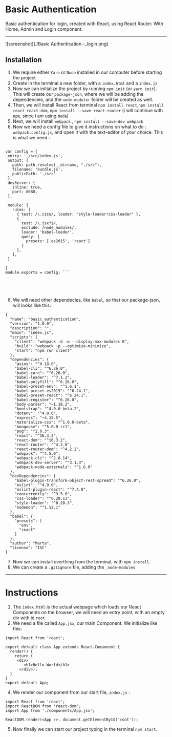 # Basic Authentication 

Basic authentication for login, created with React, using React Router. With Home, Admin and Login component. 



---

![screenshot](./Basic Authentication -_login.png)


## Installation

1. We require either `Yarn` or `Node` installed in our computer before starting the project
2. Create in the terminal a new folder, with a `index.html` and a `index.js`
3. Now we can initialize the project by running `npm init` (or `yarn init`). This will create our `package-json`, where we will be adding the dependencies, and the `node-moduler` folder will be created as well. 
4. Then, we will install React from terminal `npm install react`,`npm install react react-dom`, `npm install --save react-router`
(i will continue with `npm`, since i am using `Node`)
5. Next, we will install `webpack` , `npm install --save-dev webpack` 
6. Now we need a config file to give it instructions on what to do : `webpack.config.js`, and open it with the text-editor of your choice. This is what we need : 
 ```const path = require("path");

var config = {
  entry: './src/index.js',
  output: {
    path: path.resolve(__dirname, "./src"),
    filename: 'bundle.js',
    publicPath: './src'
  },
  devServer: {
    inline: true,
    port: 8080,
  },

  module: {
    rules: [
      { test: /\.css$/, loader: "style-loader!css-loader" },
      {
        test: /\.jsx?$/,
        exclude: /node_modules/,
        loader: 'babel-loader',
        query: {
          presets: ['es2015', 'react']
        }
      },
    ],
  }

}
module.exports = config; ```





```
6. We will need other dependecies, like `babel`, 
so that our package-json, will looks like this: 
```
{
  "name": "basic_authentication",
  "version": "1.0.0",
  "description": "",
  "main": "index.js",
  "scripts": {
    "client": "webpack -d -w --display-max-modules 0",
    "build": "webpack -p --optimize-minimize",
    "start": "npm run client"
  },
  "dependencies": {
    "axios": "^0.18.0",
    "babel-cli": "^6.26.0",
    "babel-core": "^6.26.0",
    "babel-loader": "^7.1.2",
    "babel-polyfill": "^6.26.0",
    "babel-preset-env": "^1.6.1",
    "babel-preset-es2015": "^6.24.1",
    "babel-preset-react": "^6.24.1",
    "babel-register": "^6.26.0",
    "body-parser": "~1.18.2",
    "bootstrap": "^4.0.0-beta.2",
    "dotenv": "^4.0.0",
    "express": "~4.15.5",
    "materialize-css": "^1.0.0-beta",
    "mongoose": "^5.0.0-rc1",
    "pug": "^2.0.3",
    "react": "^16.3.2",
    "react-dom": "^16.3.2",
    "react-router": "^4.2.0",
    "react-router-dom": "^4.2.2",
    "webpack": "^4.5.0",
    "webpack-cli": "^2.0.14",
    "webpack-dev-server": "^3.1.3",
    "webpack-node-externals": "^1.6.0"
  },
  "devDependencies": {
    "babel-plugin-transform-object-rest-spread": "^6.26.0",
    "eslint": "^4.9.0",
    "eslint-plugin-react": "^7.4.0",
    "concurrently": "^3.5.0",
    "css-loader": "^0.28.11",
    "style-loader": "^0.20.3",
    "nodemon": "^1.12.1"
  },
  "babel": {
    "presets": [
      "env",
      "react"
    ]
  },
  "author": "Marta",
  "license": "ISC"
}

```
   
7. Now we can install everthing from the terminal, with `npm install`. 
8. We can create a `.gitignore` file, adding the `_node-modules`


---


# Instructions

1. The `index.html` is the actual webpage which loads our React Components on the browser, we will need an entry point, with an empty div with id `root`
2. We need a file called `App.jsx`, our main Component. We initialize like this:
```
import React from 'react';

export default class App extends React.Component {
  render() {
    return (
     <div>
        <h1>Hello World</h1>
      </div>);
  }
}
export default App;
```
4. We render our component from our start file, `index.js`  :
```
import React from 'react';
import ReactDOM from 'react-dom';
import App from './components/App.jsx';

ReactDOM.render(<App />, document.getElementById('root'));
```
5. Now finally we can start our project typing in the terminal `npm start`.
